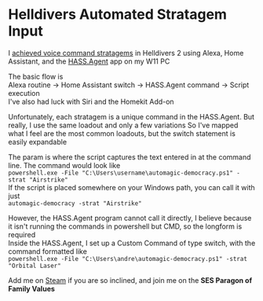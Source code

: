# Helldivers Automated Stratagem Input  

I [achieved voice command stratagems](https://www.youtube.com/watch?v=x0HwI6L7jYI) in Helldivers 2 using Alexa, Home Assistant, and the [HASS.Agent](https://github.com/LAB02-Research/HASS.Agent) app on my W11 PC   

The basic flow is  
Alexa routine -> Home Assistant switch -> HASS.Agent command -> Script execution  
I've also had luck with Siri and the Homekit Add-on  

Unfortunately, each stratagem is a unique command in the HASS.Agent. But really, I use the same loadout and only a few variations
So I've mapped what I feel are the most common loadouts, but the switch statement is easily expandable

The param is where the script captures the text entered in at the command line. The command would look like  
    `powershell.exe -File "C:\Users\username\automagic-democracy.ps1" -strat "Airstrike"`  
If the script is placed somewhere on your Windows path, you can call it with just  
    `automagic-democracy -strat "Airstrike"`  

However, the HASS.Agent program cannot call it directly, I believe because it isn't running the commands in powershell but CMD,  so the longform is required  
Inside the HASS.Agent, I set up a Custom Command of type switch, with the command formatted like  
    `powershell.exe -File "C:\Users\andre\automagic-democracy.ps1" -strat "Orbital Laser"`

Add me on [Steam](https://steamcommunity.com/id/BroManDudeGuyPhD/) if you are so inclined, and join me on the **SES Paragon of Family Values**
